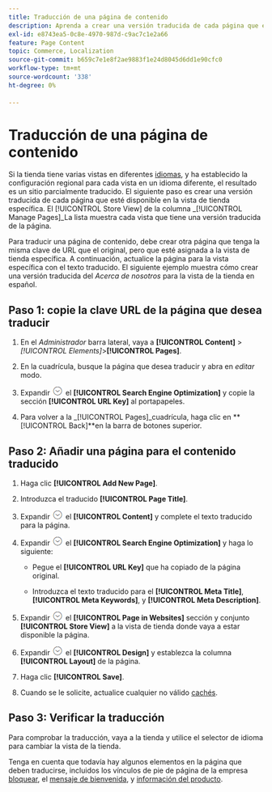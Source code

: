 ```yaml
---
title: Traducción de una página de contenido
description: Aprenda a crear una versión traducida de cada página que esté disponible en la vista de tienda específica.
exl-id: e8743ea5-0c8e-4970-987d-c9ac7c1e2a66
feature: Page Content
topic: Commerce, Localization
source-git-commit: b659c7e1e8f2ae9883f1e24d8045d6dd1e90cfc0
workflow-type: tm+mt
source-wordcount: '338'
ht-degree: 0%

---
```


# Traducción de una página de contenido

Si la tienda tiene varias vistas en diferentes [idiomas](../stores-purchase/store-localize.md), y ha establecido la configuración regional para cada vista en un idioma diferente, el resultado es un sitio parcialmente traducido. El siguiente paso es crear una versión traducida de cada página que esté disponible en la vista de tienda específica. El [!UICONTROL Store View] de la columna _[!UICONTROL Manage Pages]_La lista muestra cada vista que tiene una versión traducida de la página.

Para traducir una página de contenido, debe crear otra página que tenga la misma clave de URL que el original, pero que esté asignada a la vista de tienda específica. A continuación, actualice la página para la vista específica con el texto traducido. El siguiente ejemplo muestra cómo crear una versión traducida del _Acerca de nosotros_ para la vista de la tienda en español.

## Paso 1: copie la clave URL de la página que desea traducir

1. En el _Administrador_ barra lateral, vaya a **[!UICONTROL Content]** > _[!UICONTROL Elements]_>**[!UICONTROL Pages]**.

1. En la cuadrícula, busque la página que desea traducir y abra en _editar_ modo.

1. Expandir ![Selector de expansión](../assets/icon-display-expand.png) el **[!UICONTROL Search Engine Optimization]** y copie la sección **[!UICONTROL URL Key]** al portapapeles.

1. Para volver a la _[!UICONTROL Pages]_cuadrícula, haga clic en **[!UICONTROL Back]**en la barra de botones superior.

## Paso 2: Añadir una página para el contenido traducido

1. Haga clic **[!UICONTROL Add New Page]**.

1. Introduzca el traducido **[!UICONTROL Page Title]**.

1. Expandir ![Selector de expansión](../assets/icon-display-expand.png) el **[!UICONTROL Content]** y complete el texto traducido para la página.

1. Expandir ![Selector de expansión](../assets/icon-display-expand.png) el **[!UICONTROL Search Engine Optimization]** y haga lo siguiente:

   - Pegue el **[!UICONTROL URL Key]** que ha copiado de la página original.

   - Introduzca el texto traducido para el **[!UICONTROL Meta Title]**, **[!UICONTROL Meta Keywords]**, y **[!UICONTROL Meta Description]**.

1. Expandir ![Selector de expansión](../assets/icon-display-expand.png) el **[!UICONTROL Page in Websites]** sección y conjunto **[!UICONTROL Store View]** a la vista de tienda donde vaya a estar disponible la página.

1. Expandir ![Selector de expansión](../assets/icon-display-expand.png) el **[!UICONTROL Design]** y establezca la columna **[!UICONTROL Layout]** de la página.

1. Haga clic **[!UICONTROL Save]**.

1. Cuando se le solicite, actualice cualquier no válido [cachés](../systems/cache-management.md).

## Paso 3: Verificar la traducción

Para comprobar la traducción, vaya a la tienda y utilice el selector de idioma para cambiar la vista de la tienda.

Tenga en cuenta que todavía hay algunos elementos en la página que deben traducirse, incluidos los vínculos de pie de página de la empresa [bloquear](block-add.md), el [mensaje de bienvenida](../getting-started/storefront-branding.md#change-the-welcome-message), y [información del producto](../stores-purchase/store-localize.md#localize-products).
